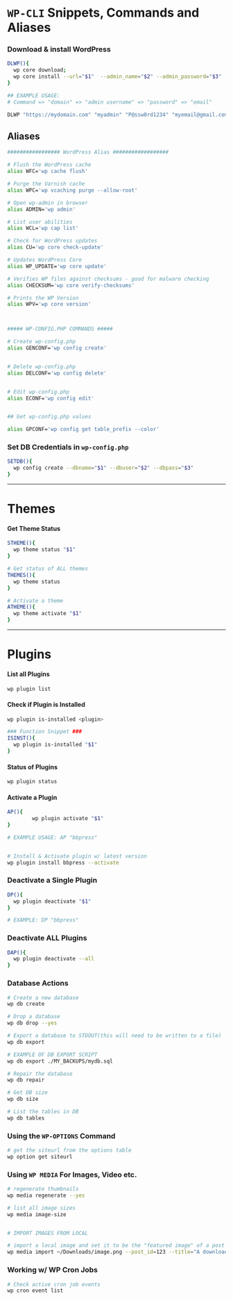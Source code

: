 # ```WP-CLI``` Snippets, Commands and Aliases

### Download & install WordPress
```bash
DLWP(){
  wp core download;
  wp core install --url="$1"  --admin_name="$2" --admin_password="$3" --admin_email="$4"
}

## EXAMPLE USAGE:
# Command => "domain" => "admin username" => "password" => "email"

DLWP "https://mydomain.com" "myadmin" "P@ssw0rd1234" "myemail@gmail.com"
```

## Aliases
```bash
################# WordPress Alias ##################

# Flush the WordPress cache
alias WFC='wp cache flush'

# Purge the Varnish cache
alias WPC='wp vcaching purge --allow-root'

# Open wp-admin in browser
alias ADMIN='wp admin'

# List user abilities
alias WCL='wp cap list'

# Check for WordPress updates
alias CU='wp core check-update'

# Updates WordPress Core
alias WP_UPDATE='wp core update'

# Verifies WP files against checksums - good for malware checking
alias CHECKSUM='wp core verify-checksums'

# Prints the WP Version
alias WPV='wp core version'



##### WP-CONFIG.PHP COMMANDS #####

# Create wp-config.php
alias GENCONF='wp config create'


# Delete wp-config.php
alias DELCONF='wp config delete'


# Edit wp-config.php
alias ECONF='wp config edit'


## Get wp-config.php values

alias GPCONF='wp config get table_prefix --color'
```


### Set DB Credentials in ```wp-config.php```

```bash
SETDB(){
  wp config create --dbname="$1" --dbuser="$2" --dbpass="$3"
}
```

---------------------

# Themes

#### Get Theme Status
```bash
STHEME(){
  wp theme status "$1"
}

# Get status of ALL themes
THEMES(){
  wp theme status
}

# Activate a theme
ATHEME(){
  wp theme activate "$1"
}
```






--------------------

# Plugins

#### List all Plugins
```bash
wp plugin list
```
#### Check if Plugin is Installed
```bash
wp plugin is-installed <plugin>

### Function Snippet ###
ISINST(){
  wp plugin is-installed "$1"
}
```

#### Status of Plugins
```bash
wp plugin status
```

#### Activate a Plugin
```bash
AP(){
        wp plugin activate "$1"
}

# EXAMPLE USAGE: AP "bbpress"


# Install & Activate plugin w/ latest version
wp plugin install bbpress --activate
```

### Deactivate a Single Plugin
```bash
DP(){
  wp plugin deactivate "$1"
}

# EXAMPLE: DP "bbpress"

```

### Deactivate ALL Plugins
```bash
DAP(){
  wp plugin deactivate --all
}
```

### Database Actions
```bash
# Create a new database
wp db create

# Drop a database
wp db drop --yes

# Export a database to STDOUT(this will need to be written to a file)
wp db export

# EXAMPLE OF DB EXPORT SCRIPT
wp db export ./MY_BACKUPS/mydb.sql

# Repair the database
wp db repair

# Get DB size
wp db size

# List the tables in DB
wp db tables

```

### Using the ```WP-OPTIONS``` Command
```bash
# get the siteurl from the options table
wp option get siteurl
```




### Using ```WP MEDIA``` For Images, Video etc.
```bash
# regenerate thumbnails
wp media regenerate --yes

# list all image sizes
wp media image-size


# IMPORT IMAGES FROM LOCAL

# import a local image and set it to be the "featured image" of a post
wp media import ~/Downloads/image.png --post_id=123 --title="A downloaded picture" --featured_image
```

### Working w/ WP Cron Jobs
```bash
# Check active cron job events
wp cron event list
